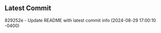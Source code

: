 
## Latest Commit
829252e - Update README with latest commit info (2024-08-29 17:00:10 -0400) <Yunxi-Zhou>
